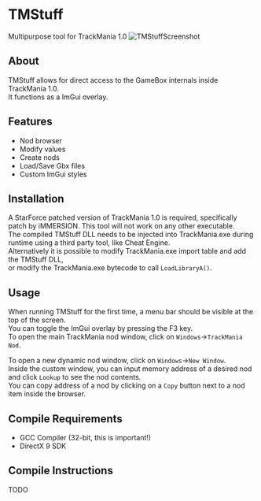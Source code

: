# TMStuff  
Multipurpose tool for TrackMania 1.0
![TMStuffScreenshot](https://github.com/user-attachments/assets/fd05815a-d2ae-43a7-a433-e6359ec773dd)

## About
TMStuff allows for direct access to the GameBox internals inside TrackMania 1.0.  
It functions as a ImGui overlay.


## Features
- Nod browser
- Modify values
- Create nods
- Load/Save Gbx files
- Custom ImGui styles


## Installation
A StarForce patched version of TrackMania 1.0 is required, specifically patch by iMMERSION. This tool will not work on any other executable.  
The compiled TMStuff DLL needs to be injected into TrackMania.exe during runtime using a third party tool, like Cheat Engine.  
Alternatively it is possible to modify TrackMania.exe import table and add the TMStuff DLL,  
or modify the TrackMania.exe bytecode to call `LoadLibraryA()`.


## Usage  
When running TMStuff for the first time, a menu bar should be visible at the top of the screen.  
You can toggle the ImGui overlay by pressing the F3 key.  
To open the main TrackMania nod window, click on `Windows`->`TrackMania Nod`.  
  
To open a new dynamic nod window, click on `Windows`->`New Window`.  
Inside the custom window, you can input memory address of a desired nod and click `Lookup` to see the nod contents.  
You can copy address of a nod by clicking on a `Copy` button next to a nod item inside the browser.  


## Compile Requirements
- GCC Compiler (32-bit, this is important!)
- DirectX 9 SDK


## Compile Instructions  
TODO
